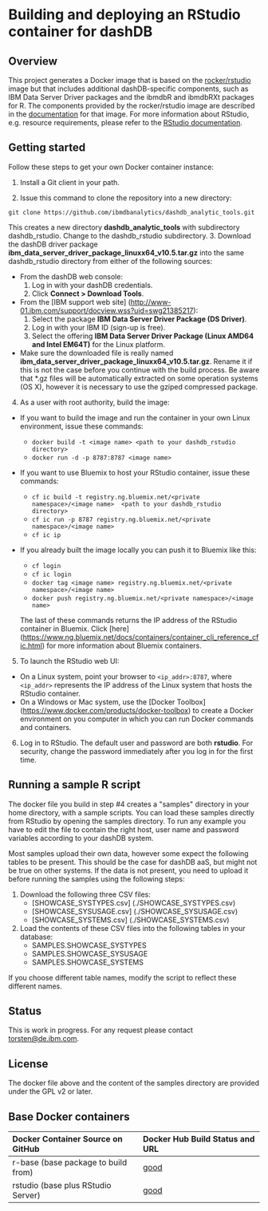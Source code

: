 # Building and deploying an RStudio container for dashDB

## Overview ##

This project generates a Docker image that is based on the [rocker/rstudio](https://github.com/rocker-org/rocker/tree/master/rstudio) image but that includes additional dashDB-specific components, such as IBM Data Server Driver packages and the ibmdbR and ibmdbRXt packages for R. The components provided by the rocker/rstudio image are described in the [documentation](https://github.com/rocker-org/rocker/wiki) for that image.     For more information about RStudio, e.g. resource requirements, please refer to the [RStudio documentation](www.rstudio.com).

## Getting started ##

Follow these steps to get your own Docker container instance:

1. Install a Git client in your path.

2. Issue this command to clone the repository into a new directory:
   
  `git clone https://github.com/ibmdbanalytics/dashdb_analytic_tools.git`
 
 This creates a new directory **dashdb_analytic_tools** with subdirectory dashdb_rstudio. Change to the dashdb_rstudio subdirectory.
3. Download the dashDB driver package **ibm_data_server_driver_package_linuxx64_v10.5.tar.gz** into the same dashdb_rstudio directory from either of the following sources:
  * From the dashDB web console:
    1. Log in with your dashDB credentials.
    2. Click **Connect > Download Tools**.
  * From the [IBM support web site] (http://www-01.ibm.com/support/docview.wss?uid=swg21385217):
    1. Select the package **IBM Data Server Driver Package (DS Driver)**.
    2. Log in with your IBM ID (sign-up is free).
    3. Select the offering **IBM Data Server Driver Package (Linux AMD64 and Intel EM64T)** for the Linux platform.
  * Make sure the downloaded file is really named **ibm_data_server_driver_package_linuxx64_v10.5.tar.gz**. Rename it if this is not the case before you continue with the build process. Be aware that *.gz files will be automatically extracted on some operation systems (OS X), however it is necessary to use the gziped compressed package.
  
4. As a user with root authority, build the image:
  * If you want to build the image and run the container in your own Linux environment, issue these commands:
    - `docker build -t <image name> <path to your dashdb_rstudio directory>`
    - `docker run -d -p 8787:8787 <image name>`
  * If you want to use Bluemix to host your RStudio container, issue these commands:
    - `cf ic build -t registry.ng.bluemix.net/<private namespace>/<image name>  <path to your dashdb_rstudio directory>`
    - `cf ic run -p 8787 registry.ng.bluemix.net/<private namespace>/<image name>`
    - `cf ic ip`
  * If you already built the image locally you can push it to Bluemix like this:
    - `cf login`
    - `cf ic login`
    - `docker tag <image name> registry.ng.bluemix.net/<private namespace>/<image name>`
    - `docker push registry.ng.bluemix.net/<private namespace>/<image name>`

    The last of these commands returns the IP address of the RStudio container in Bluemix. Click [here] (https://www.ng.bluemix.net/docs/containers/container_cli_reference_cfic.html) for more information about Bluemix containers.

5. To launch the RStudio web UI:
  * On a Linux system, point your browser to `<ip_addr>:8787`, where `<ip_addr>` represents the IP address of the Linux system that hosts the RStudio container.  
  * On a Windows or Mac system, use the [Docker Toolbox] (https://www.docker.com/products/docker-toolbox) to create a Docker environment on you computer in which you can run Docker commands and containers.
6. Log in to RStudio. The default user and password are both **rstudio**. For security, change the password immediately after you log in for the first time.

## Running a sample R script ##

The docker file you build in step #4 creates a "samples" directory in your home directory, with a sample scripts. You can load these samples directly from RStudio by opening the samples directory. To run any example you have to edit the file to contain the right host, user name and password variables according to your dashDB system.

Most samples upload their own data, however some expect the following tables to be present. This should be the case for dashDB aaS, but might not be true on other systems. If the data is not present, you need to upload it before running the samples using the following steps:

1. Download the following three CSV files: 
   * [SHOWCASE_SYSTYPES.csv] (./SHOWCASE_SYSTYPES.csv)
   * [SHOWCASE_SYSUSAGE.csv] (./SHOWCASE_SYSUSAGE.csv)
   * [SHOWCASE_SYSTEMS.csv] (./SHOWCASE_SYSTEMS.csv)
2. Load the contents of these CSV files into the following tables in your database:
   * SAMPLES.SHOWCASE_SYSTYPES 
   * SAMPLES.SHOWCASE_SYSUSAGE 
   * SAMPLES.SHOWCASE_SYSTEMS

If you choose different table names, modify the script to reflect these different names. 

## Status ##

This is work in progress. For any request please contact torsten@de.ibm.com.

## License ##

The docker file above and the content of the samples directory are provided under the GPL v2 or later. 

## Base Docker containers ##

| Docker Container Source on GitHub             | Docker Hub Build Status and URL
| :---------------------------------------      | :-----------------------------------------
| r-base (base package to build from)           | [good](https://registry.hub.docker.com/u/rocker/r-base/)
| rstudio (base plus RStudio Server)            | [good](https://registry.hub.docker.com/u/rocker/rstudio/)
